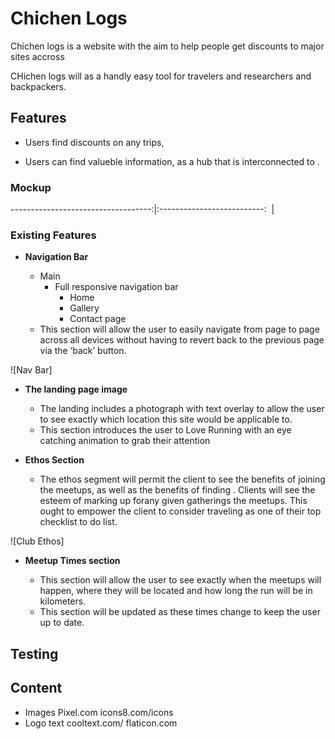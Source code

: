 # Chichen Logs

Chichen logs is a website with the aim to help people get discounts to major sites accross

CHichen logs will as a handly easy tool for travelers and researchers and backpackers.

## Features

- Users find discounts on any trips,

- Users can find valueble information, as a hub that is interconnected to .

### Mockup

-----------------------------------:|:--------------------------:
![]()     |     ![]()

### Existing Features


- **Navigation Bar**

  - Main
    - Full responsive navigation bar
      - Home
      - Gallery
      - Contact page
  - This section will allow the user to easily navigate from page to page across all devices without having to revert back to the previous page via the ‘back’ button.

![Nav Bar]

- **The landing page image**

  - The landing includes a photograph with text overlay to allow the user to see exactly which location this site would be applicable to.
  - This section introduces the user to Love Running with an eye catching animation to grab their attention

- **Ethos Section**

  - The ethos segment will permit the client to see the benefits of joining the meetups, as well as the benefits of finding . 
Clients will see the esteem of marking up forany given gatherings the meetups. This ought to empower the client to consider traveling as one of their top checklist to do list.

![Club Ethos]

- **Meetup Times section**

  - This section will allow the user to see exactly when the meetups will happen, where they will be located and how long the run will be in kilometers.
  - This section will be updated as these times change to keep the user up to date.

## Testing



## Content

* Images
 Pixel.com
 icons8.com/icons
* Logo text 
 cooltext.com/
 flaticon.com
